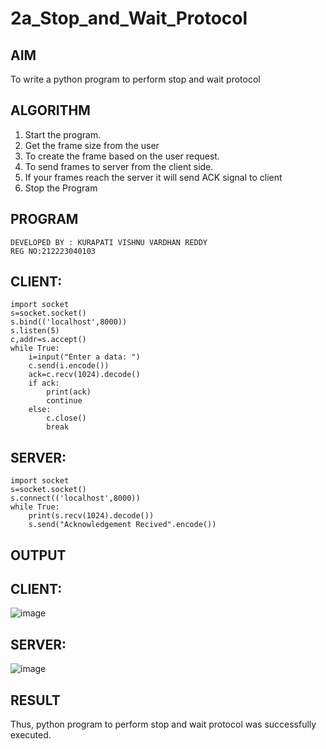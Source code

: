 # 2a_Stop_and_Wait_Protocol
## AIM 
To write a python program to perform stop and wait protocol
## ALGORITHM
1. Start the program.
2. Get the frame size from the user
3. To create the frame based on the user request.
4. To send frames to server from the client side.
5. If your frames reach the server it will send ACK signal to client
6. Stop the Program
## PROGRAM
```
DEVELOPED BY : KURAPATI VISHNU VARDHAN REDDY
REG NO:212223040103
```
## CLIENT:
```
import socket
s=socket.socket()
s.bind(('localhost',8000))
s.listen(5)
c,addr=s.accept()
while True:
    i=input("Enter a data: ")
    c.send(i.encode())
    ack=c.recv(1024).decode()
    if ack:
        print(ack)
        continue
    else:
        c.close()
        break
```
## SERVER:
```
import socket
s=socket.socket()
s.connect(('localhost',8000))
while True:
    print(s.recv(1024).decode())
    s.send("Acknowledgement Recived".encode())
```
## OUTPUT
## CLIENT:
![image](https://github.com/user-attachments/assets/be9e6f7d-8c98-48d5-9f6a-317b16e77c44)
## SERVER:
![image](https://github.com/user-attachments/assets/dbbaf503-99b8-4050-9dee-a3ecb7448b09)


## RESULT
Thus, python program to perform stop and wait protocol was successfully executed.
